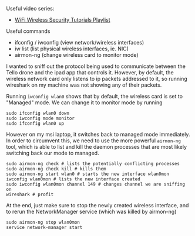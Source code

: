 Useful video series:
- [WiFi Wireless Security Tutorials Playlist](https://www.youtube.com/watch?v=wd9KdsxTVa8&list=PL6gx4Cwl9DGC04FAovs0lswXTPXeomORn&index=1)

Useful commands
- ifconfig / iwconfig (view network/wireless interfaces)
- iw list (list physical wireless interfaces, ie. NIC)
- airmon-ng (change wireless card to monitor mode)

I wanted to sniff out the protocol being used to communicate between the Tello drone and the ipad app that controls it. However, by default, the wireless network card only listens to ip packets addressed to it, so running wireshark on my machine was not showing any of their packets.

Running `iwconfig wlan0` shows that by default, the wireless card is set to "Managed" mode. We can change it to monitor mode by running
```
sudo ifconfig wlan0 down
sudo iwconfig mode monitor
sudo ifconfig wlan0 up
```
However on my msi laptop, it switches back to managed mode immediately. In order to circumvent this, we need to use the more powerful `airmon-ng` tool, which is able to list and kill the daemon processes that are most likely switching back our mode to managed.
```
sudo airmon-ng check # lists the potentially conflicting processes
sudo airmon-ng check kill # kills them
sudo airmon-ng start wlan0 # starts the new interface wlan0mon
iwconfig wlan0mon # lists the new interface created
sudo iwconfig wlan0mon channel 149 # changes channel we are sniffing on
wireshark # profit
```

At the end, just make sure to stop the newly created wireless interface, and to rerun the NetworkManager service (which was killed by airmon-ng)
```
sudo airmon-ng stop wlan0mon
service network-manager start
```